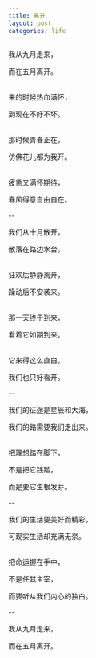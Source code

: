 ```yaml
---
title: 离开
layout: post
categories: life
---
```


我从九月走来，

而在五月离开。

<br/>
来的时候热血满怀，

到现在不好不坏。

<br/>
那时候青春正在，

仿佛花儿都为我开。

<br/>
疲惫又满怀期待，

春风得意自由自在。

--

我们从十月散开，

散落在路边水台。

<br/>
狂欢后静静离开，

躁动后不安袭来。

<br/>
那一天终于到来，

看着它如期到来。

<br/>
它来得这么直白，

我们也只好看开。

--

我们的征途是星辰和大海，

我们的路需要我们走出来。

<br/>
把理想踏在脚下，

不是把它践踏，

而是要它生根发芽。

--

我们的生活要美好而精彩，

可现实生活却充满无奈。

<br/>
把命运握在手中，

不是任其主宰，

而要听从我们内心的独白。

--

我从九月走来，

而在五月离开。


